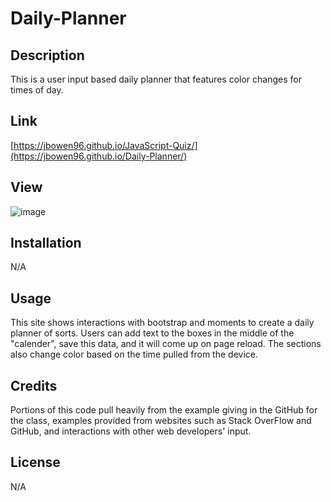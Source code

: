 # Daily-Planner

## Description

This is a user input based daily planner that features color changes for times of day.

## Link
[https://jbowen96.github.io/JavaScript-Quiz/](https://jbowen96.github.io/Daily-Planner/)

## View
![image](https://github.com/JBowen96/Daily-Planner/assets/139276635/74282a0b-36d9-464f-88f3-bf8c37424d45)



## Installation

N/A

## Usage

This site shows interactions with bootstrap and moments to create a daily planner of sorts. Users can add text to the 
boxes in the middle of the "calender", save this data, and it will come up on page reload. The sections also change color
based on the time pulled from the device.

## Credits
Portions of this code pull heavily from the example giving in the GitHub for the class, examples provided from websites such as Stack OverFlow and GitHub, and interactions with other web developers' input.

## License
N/A
